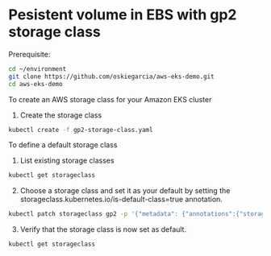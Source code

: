 
# Pesistent volume in EBS with gp2 storage class

Prerequisite:
```sh
cd ~/environment
git clone https://github.com/oskiegarcia/aws-eks-demo.git
cd aws-eks-demo
```

To create an AWS storage class for your Amazon EKS cluster

1. Create the storage class
```sh
kubectl create -f gp2-storage-class.yaml
```


To define a default storage class

1. List existing storage classes
```sh
kubectl get storageclass
```

2. Choose a storage class and set it as your default by setting the storageclass.kubernetes.io/is-default-class=true annotation.
```sh
kubectl patch storageclass gp2 -p '{"metadata": {"annotations":{"storageclass.kubernetes.io/is-default-class":"true"}}}'
```

3. Verify that the storage class is now set as default.
```sh
kubectl get storageclass
```



